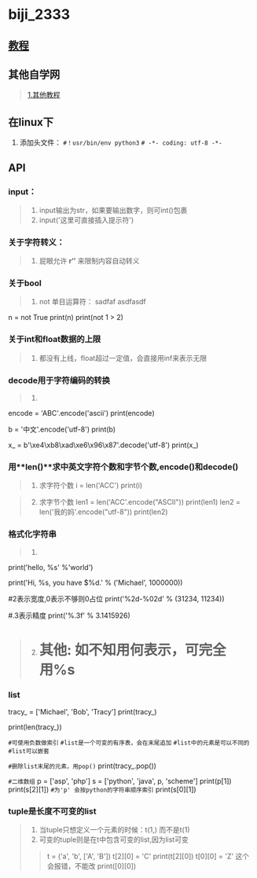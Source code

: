 # biji_2333
## [教程](https://www.jb51.net/books/536708.html#downintro2)
## 其他自学网
>[1.其他教程 ](https://6so.so/t/256285/)

## 在linux下
>
 1. 添加头文件：
 `#！usr/bin/env python3`
 `# -*- coding: utf-8 -*-`

## API

### input：
>1. input输出为str，如果要输出数字，则可int()包裹
>2. input('这里可直接插入提示符')

### 关于字符转义：
>1. 屁眼允许 **r‘’** 来限制内容自动转义

### 关于bool
>1. not 单目运算符：
  sadfaf
  asdfasdf
>> 
  n = not True
  print(n)
  print(not 1 > 2)
  
### 关于int和float数据的上限
>1. 都没有上线，float超过一定值，会直接用inf来表示无限

### decode用于字符编码的转换
>1. 
  encode = 'ABC'.encode('ascii')
  print(encode)

  b = '中文'.encode('utf-8')
  print(b)

  x_ = b'\xe4\xb8\xad\xe6\x96\x87'.decode('utf-8')
  print(x_)

### 用**len()**求中英文字符个数和字节个数,**encode()**和**decode()**
>1. 求字符个数
  i = len('ACC')
  print(i)
  
>2. 求字节个数
   len1 = len('ACC'.encode("ASCII"))
   print(len1)
   len2 = len('我的妈'.encode("utf-8"))
   print(len2)


### 格式化字符串
>1. 
  print('hello, %s' %'world')

  print('Hi, %s, you have $%d.' % ('Michael', 1000000))

  #2表示宽度,0表示不够则0占位
  print('%2d-%02d' % (31234, 11234))

  #.3表示精度
  print('%.3f' % 3.1415926)

>2. # 其他: 如不知用何表示，可完全用%s
### list
  tracy_ = ['Michael', 'Bob', 'Tracy']
  print(tracy_)

  print(len(tracy_))

  `#可使用负数做索引`
  `#list是一个可变的有序表，会在末尾追加`
  `#list中的元素是可以不同的`
  `#list可以嵌套`

  `#删除list末尾的元素，用pop()`
  print(tracy_.pop())

  `#二维数组`
  p = ['asp', 'php']
  s = ['python', 'java', p, 'scheme']
  print(p[1])
  print(s[2][1])
  `#为'p' 会按python的字符串顺序索引`
  print(s[0][1])

 ### tuple是长度不可变的list 
>1. 当tuple只想定义一个元素的时候：t(1,) 而不是t(1)
>2. 可变的tuple则是在t中包含可变的list,因为list可变
>>    t = ('a', 'b', ['A', 'B'])
      t[2][0] = 'C'
      print(t[2][0])
      t[0][0] = 'Z'  这个会报错，不能改
      print([0][0])
